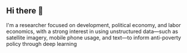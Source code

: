 ## Hi there 👋
I'm a researcher focused on development, political economy, and labor economics, with a strong interest in using unstructured data—such as satellite imagery, mobile phone usage, and text—to inform anti-poverty policy through deep learning


<!--
**riadutta/riadutta** is a ✨ _special_ ✨ repository because its `README.md` (this file) appears on your GitHub profile.

Here are some ideas to get you started:

- 🔭 I’m currently working on ...
- 🌱 I’m currently learning ...
- 👯 I’m looking to collaborate on ...
- 🤔 I’m looking for help with ...
- 💬 Ask me about ...
- 📫 How to reach me: ...
- 😄 Pronouns: ...
- ⚡ Fun fact: ...
-->
